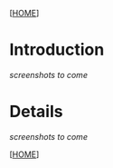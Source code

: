 [[HOME](http://code.google.com/p/bluecoaturl/)]

# Introduction #

_screenshots to come_

# Details #

_screenshots to come_

[[HOME](http://code.google.com/p/bluecoaturl/)]